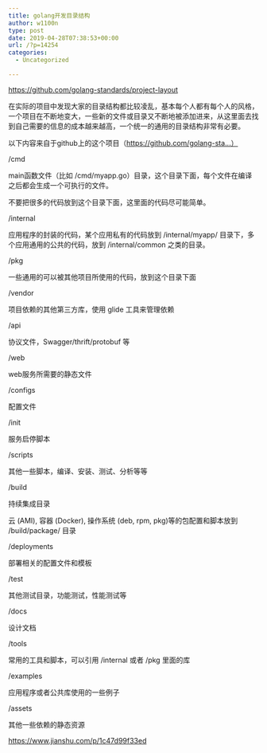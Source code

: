 ```yaml
---
title: golang开发目录结构
author: w1100n
type: post
date: 2019-04-28T07:38:53+00:00
url: /?p=14254
categories:
  - Uncategorized

---
```

https://github.com/golang-standards/project-layout

在实际的项目中发现大家的目录结构都比较凌乱，基本每个人都有每个人的风格，一个项目在不断地变大，一些新的文件或目录又不断地被添加进来，从这里面去找到自己需要的信息的成本越来越高，一个统一的通用的目录结构非常有必要。

以下内容来自于github上的这个项目（https://github.com/golang-sta...）

/cmd
  
main函数文件（比如 /cmd/myapp.go）目录，这个目录下面，每个文件在编译之后都会生成一个可执行的文件。

不要把很多的代码放到这个目录下面，这里面的代码尽可能简单。

/internal
  
应用程序的封装的代码，某个应用私有的代码放到 /internal/myapp/ 目录下，多个应用通用的公共的代码，放到 /internal/common 之类的目录。

/pkg
  
一些通用的可以被其他项目所使用的代码，放到这个目录下面

/vendor
  
项目依赖的其他第三方库，使用 glide 工具来管理依赖

/api
  
协议文件，Swagger/thrift/protobuf 等

/web
  
web服务所需要的静态文件

/configs
  
配置文件

/init
  
服务启停脚本

/scripts
  
其他一些脚本，编译、安装、测试、分析等等

/build
  
持续集成目录

云 (AMI), 容器 (Docker), 操作系统 (deb, rpm, pkg)等的包配置和脚本放到 /build/package/ 目录

/deployments
  
部署相关的配置文件和模板

/test
  
其他测试目录，功能测试，性能测试等

/docs
  
设计文档

/tools
  
常用的工具和脚本，可以引用 /internal 或者 /pkg 里面的库

/examples
  
应用程序或者公共库使用的一些例子

/assets
  
其他一些依赖的静态资源

https://www.jianshu.com/p/1c47d99f33ed